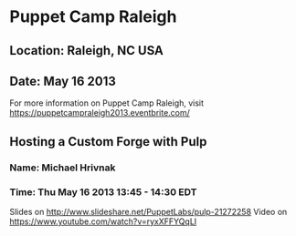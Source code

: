 # Puppet Camp Raleigh
## Location: Raleigh, NC USA
## Date: May 16 2013

For more information on Puppet Camp Raleigh, visit <https://puppetcampraleigh2013.eventbrite.com/>

## Hosting a Custom Forge with Pulp
### Name: Michael Hrivnak
### Time: Thu May 16 2013 13:45 - 14:30 EDT

Slides on <http://www.slideshare.net/PuppetLabs/pulp-21272258>
Video on <https://www.youtube.com/watch?v=ryxXFFYQqLI>
